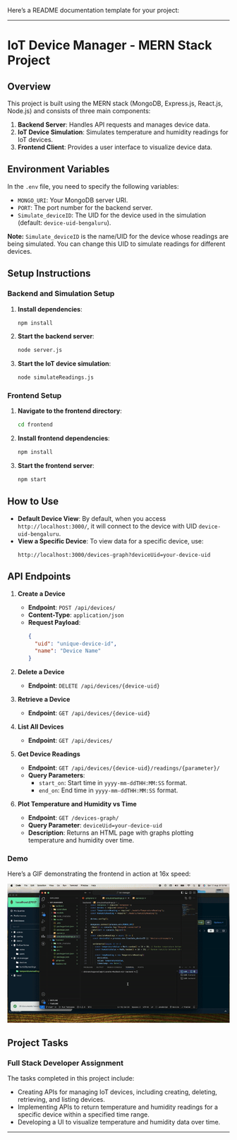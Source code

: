 Here’s a README documentation template for your project:

---

# IoT Device Manager - MERN Stack Project

## Overview

This project is built using the MERN stack (MongoDB, Express.js, React.js, Node.js) and consists of three main components:
1. **Backend Server**: Handles API requests and manages device data.
2. **IoT Device Simulation**: Simulates temperature and humidity readings for IoT devices.
3. **Frontend Client**: Provides a user interface to visualize device data.

## Environment Variables

In the `.env` file, you need to specify the following variables:
- `MONGO_URI`: Your MongoDB server URI.
- `PORT`: The port number for the backend server.
- `Simulate_deviceID`: The UID for the device used in the simulation (default: `device-uid-bengaluru`).

**Note:** `Simulate_deviceID` is the name/UID for the device whose readings are being simulated. You can change this UID to simulate readings for different devices.

## Setup Instructions

### Backend and Simulation Setup

1. **Install dependencies**:
    ```bash
    npm install
    ```

2. **Start the backend server**:
    ```bash
    node server.js
    ```

3. **Start the IoT device simulation**:
    ```bash
    node simulateReadings.js
    ```

### Frontend Setup

1. **Navigate to the frontend directory**:
    ```bash
    cd frontend
    ```

2. **Install frontend dependencies**:
    ```bash
    npm install
    ```

3. **Start the frontend server**:
    ```bash
    npm start
    ```

## How to Use

- **Default Device View**: By default, when you access `http://localhost:3000/`, it will connect to the device with UID `device-uid-bengaluru`.
- **View a Specific Device**: To view data for a specific device, use:
    ```
    http://localhost:3000/devices-graph?deviceUid=your-device-uid
    ```

## API Endpoints

1. **Create a Device**  
    - **Endpoint**: `POST /api/devices/`
    - **Content-Type**: `application/json`
    - **Request Payload**:
      ```json
      {
        "uid": "unique-device-id",
        "name": "Device Name"
      }
      ```

2. **Delete a Device**  
    - **Endpoint**: `DELETE /api/devices/{device-uid}`

3. **Retrieve a Device**  
    - **Endpoint**: `GET /api/devices/{device-uid}`

4. **List All Devices**  
    - **Endpoint**: `GET /api/devices/`

5. **Get Device Readings**  
    - **Endpoint**: `GET /api/devices/{device-uid}/readings/{parameter}/`
    - **Query Parameters**:
      - `start_on`: Start time in `yyyy-mm-ddTHH:MM:SS` format.
      - `end_on`: End time in `yyyy-mm-ddTHH:MM:SS` format.

6. **Plot Temperature and Humidity vs Time**  
    - **Endpoint**: `GET /devices-graph/`
    - **Query Parameter**: `deviceUid=your-device-uid`
    - **Description**: Returns an HTML page with graphs plotting temperature and humidity over time.

### Demo

Here’s a GIF demonstrating the frontend in action at 16x speed:

![Frontend Demo](./frontend/public/frontend.gif)


## Project Tasks

### Full Stack Developer Assignment

The tasks completed in this project include:
- Creating APIs for managing IoT devices, including creating, deleting, retrieving, and listing devices.
- Implementing APIs to return temperature and humidity readings for a specific device within a specified time range.
- Developing a UI to visualize temperature and humidity data over time.

---
